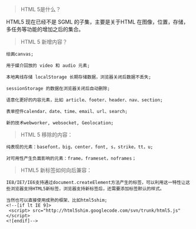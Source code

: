 > HTML 5是什么？

HTML5 现在已经不是 SGML 的子集，主要是关于HTML 在图像，位置，存储，多任务等功能的增加之后的集合。

> HTML 5 新增内容？

```
绘画canvas;

用于媒介回放的 video 和 audio 元素;

本地离线存储 localStorage 长期存储数据，浏览器关闭后数据不丢失;

sessionStorage 的数据在浏览器关闭后自动删除;

语意化更好的内容元素，比如 article、footer、header、nav、section;

表单控件calendar、date、time、email、url、search;

新的技术webworker, websocket, Geolocation;
```

> HTML 5 移除的内容：

```
纯表现的元素：basefont，big，center，font, s，strike，tt，u;

对可用性产生负面影响的元素：frame，frameset，noframes；
```

> HTML5 新标签如何向后兼容：

```
IE8/IE7/IE6支持通过document.createElement方法产生的标签，可以利用这一特性让这些浏览器支持HTML5新标签，浏览器支持新标签后，还需要添加标签默认的样式。

当然也可以直接使用成熟的框架、比如html5shim;
<!--[if lt IE 9]>
 <script> src="http://html5shim.googlecode.com/svn/trunk/html5.js"</script>
<![endif]-->
```



